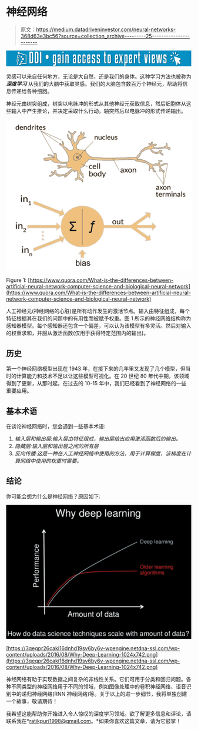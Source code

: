 # 神经网络

> 原文：<https://medium.datadriveninvestor.com/neural-networks-368d63e3bc56?source=collection_archive---------25----------------------->

[![](img/2b1ec073fb56e736da5ffa56a39ac25e.png)](http://www.track.datadriveninvestor.com/1B9E)

灵感可以来自任何地方，无论是大自然，还是我们的身体。这种学习方法也被称为 ***深度学习*** 从我们的大脑中获取灵感。我们的大脑包含数百万个神经元，帮助将信息传递给各种细胞。

神经元由树突组成，树突以电脉冲的形式从其他神经元获取信息，然后细胞体从这些输入中产生推论，并决定采取什么行动。轴突然后以电脉冲的形式传递输出。

![](img/085cddcee464e907e4b0e18c4336eb9e.png)

Figure 1: [https://www.quora.com/What-is-the-differences-between-artificial-neural-network-computer-science-and-biological-neural-network](https://www.quora.com/What-is-the-differences-between-artificial-neural-network-computer-science-and-biological-neural-network)

人工神经元(神经网络的心脏)是所有动作发生的激活节点。输入由特征组成，每个特征根据其在我们的问题中的有用性而被赋予权重。图 1 所示的神经网络结构称为感知器模型。每个感知器还包含一个偏差，可以认为该模型有多灵活。然后对输入的权重求和，并服从激活函数(仅用于获得特定范围内的输出)。

## 历史

第一个神经网络模型出现在 1943 年，在接下来的几年里又发现了几个模型，但当时的计算能力和技术不足以让这些模型可视化。在 20 世纪 80 年代中期，该领域得到了更新，从那时起，在过去的 10-15 年中，我们已经看到了神经网络的一些重要应用。

## 基本术语

在谈论神经网络时，您会遇到一些基本术语:

1.  *输入层和输出层:输入层由特征组成，输出层给出应用激活函数后的输出。*
2.  *隐藏层:输入层和输出层之间的所有层*
3.  *反向传播:这是一种在人工神经网络中使用的方法，用于计算梯度，该梯度在计算网络中使用的权重时需要。*

## 结论

你可能会想为什么是神经网络？原因如下:

![](img/1c3d74c6b15a659a3cbac11bf6b82314.png)

[https://3qeqpr26caki16dnhd19sv6by6v-wpengine.netdna-ssl.com/wp-content/uploads/2016/08/Why-Deep-Learning-1024x742.png](https://3qeqpr26caki16dnhd19sv6by6v-wpengine.netdna-ssl.com/wp-content/uploads/2016/08/Why-Deep-Learning-1024x742.png)

神经网络有助于实现数据之间复杂的非线性关系。它们可用于分类和回归问题。各种不同类型的神经网络用于不同的领域，例如图像处理中的卷积神经网络、语音识别中的递归神经网络(RNN 神经网络)等。关于以上的进一步细节，我将单独创建一个故事，敬请期待！

我希望这能帮助你开始进入令人惊叹的深度学习领域。欲了解更多信息和评论，请联系我在*ratikpuri1998@gmail.com。*如果你喜欢这篇文章，请为它鼓掌！